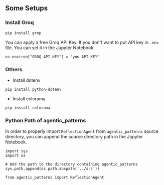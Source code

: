 
## Some Setups

### Install Groq
```
pip install grop
```
You can apply a free Groq API Key. If you don't want to put API key in `.env` file. You can set it in the Jupyter Notebook:
```
os.environ["GROQ_API_KEY"] = "you API KEY"
```

### Others
- Install dotenv
```
pip install python-dotenv
```

- Install colorama
```
pip install colorama
```

### Python Path of agentic_patterns

In order to properly import `ReflectionAgent` from `agentic_patterns` source directory, you can append the source directory path in the Jupyter Notebook.

```
import sys
import os

# Add the path to the directory containing agentic_patterns
sys.path.append(os.path.abspath('../src'))

from agentic_patterns import ReflectionAgent
```
